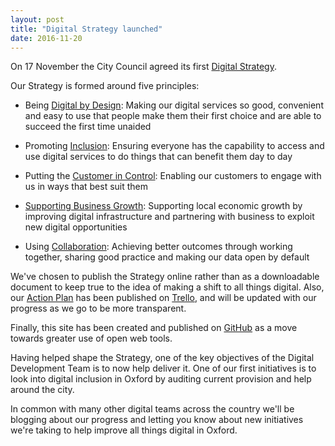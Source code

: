 ```yaml
---
layout: post
title: "Digital Strategy launched"
date: 2016-11-20
---
```


On 17 November the City Council agreed its first [Digital Strategy](https://oxfordcitycouncil.github.io/strategy/index.html).

Our Strategy is formed around five principles:

* Being [Digital by Design](https://oxfordcitycouncil.github.io/strategy/digital-by-design.html): Making our digital services so good, convenient and easy to use that people make them their first choice and are able to succeed the first time unaided

* Promoting [Inclusion](https://oxfordcitycouncil.github.io/strategy/inclusion.html): Ensuring everyone has the capability to access and use digital services to do things that can benefit them day to day

* Putting the [Customer in Control](https://oxfordcitycouncil.github.io/strategy/customer-in-control.html): Enabling our customers to engage with us in ways that best suit them

* [Supporting Business Growth](https://oxfordcitycouncil.github.io/strategy/supporting-business-growth.html): Supporting local economic growth by improving digital infrastructure and partnering with business to exploit new digital opportunities

* Using [Collaboration](https://oxfordcitycouncil.github.io/strategy/collaboration.html): Achieving better outcomes through working together, sharing good practice and making our data open by default

We've chosen to publish the Strategy online rather than as a downloadable document to keep true to the idea of making a shift to all things digital. Also, our [Action Plan](https://oxfordcitycouncil.github.io/strategy/action-plan.html) has been published on [Trello](https://trello.com), and will be updated with our progress as we go to be more transparent.

Finally, this site has been created and published on [GitHub](https://github.com/OxfordCityCouncil) as a move towards greater use of open web tools.

Having helped shape the Strategy, one of the key objectives of the Digital Development Team is to now help deliver it. One of our first initiatives is to look into digital inclusion in Oxford by auditing current provision and help around the city.

In common with many other digital teams across the country we'll be blogging about our progress and letting you know about new initiatives we're taking to help improve all things digital in Oxford.
